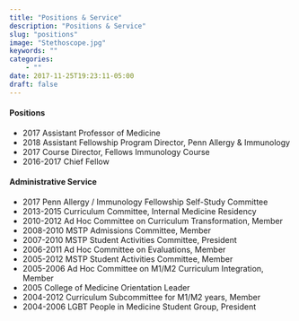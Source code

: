 ```yaml
---
title: "Positions & Service"
description: "Positions & Service"
slug: "positions"
image: "Stethoscope.jpg"
keywords: ""
categories:
    - ""
date: 2017-11-25T19:23:11-05:00
draft: false
---
```

#### Positions
* 2017 Assistant Professor of Medicine
* 2018 Assistant Fellowship Program Director, Penn Allergy & Immunology
* 2017 Course Director, Fellows Immunology Course
* 2016-2017 Chief Fellow 

#### Administrative Service
* 2017 Penn Allergy / Immunology Fellowship Self-Study Committee
* 2013-2015	Curriculum Committee, Internal Medicine Residency
* 2010-2012	Ad Hoc Committee on Curriculum Transformation, Member
* 2008-2010	MSTP Admissions Committee, Member	
* 2007-2010	MSTP Student Activities Committee, President
* 2006-2011	Ad Hoc Committee on Evaluations, Member
* 2005-2012	MSTP Student Activities Committee, Member
* 2005-2006	Ad Hoc Committee on M1/M2 Curriculum Integration, Member
* 2005		College of Medicine Orientation Leader
* 2004-2012	Curriculum Subcommittee for M1/M2 years, Member
* 2004-2006	LGBT People in Medicine Student Group, President 
